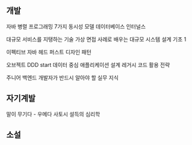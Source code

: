 ## 개발

자바 병렬 프로그래밍
7가지 동시성 모델
데이터베이스 인터널스

대규모 서비스를 지탱하는 기술
가상 면접 사례로 배우는 대규모 시스템 설계 기초 1

이펙티브 자바
헤드 퍼스트 디자인 패턴

오브젝트
DDD start
데이터 중심 애플리케이션 설계
레거시 코드 활용 전략

주니어 백엔드 개발자가 반드시 알아야 할 실무 지식
## 자기계발
말이 무기다 - 우메다 사토시
설득의 심리학

## 소설


